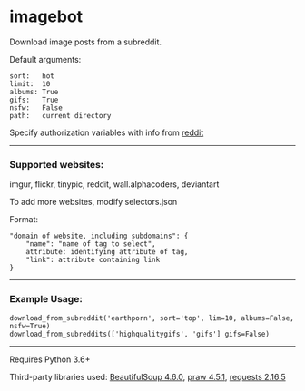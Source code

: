 # imagebot
Download image posts from a subreddit.

Default arguments:

	sort:   hot
	limit:  10
	albums: True
	gifs:   True
	nsfw:   False
	path:   current directory


Specify authorization variables with info from [reddit](https://www.reddit.com/prefs/apps/)
___

### Supported websites:

imgur, flickr, tinypic, reddit, wall.alphacoders, deviantart

To add more websites, modify selectors.json

Format:
```
"domain of website, including subdomains": {
	"name": "name of tag to select",
	attribute: identifying attribute of tag,
	"link": attribute containing link
}
```
___

### Example Usage:
```
download_from_subreddit('earthporn', sort='top', lim=10, albums=False, nsfw=True)
download_from_subreddits(['highqualitygifs', 'gifs'] gifs=False)
```
___

Requires Python 3.6+

Third-party libraries used: [BeautifulSoup 4.6.0](https://pypi.python.org/pypi/beautifulsoup4), [praw 4.5.1](https://pypi.python.org/pypi/praw), [requests 2.16.5](https://pypi.python.org/pypi/requests)
